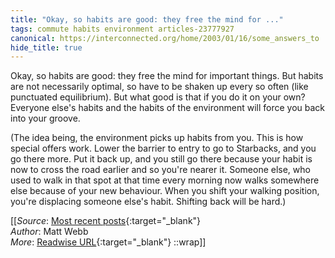```yaml
---
title: "Okay, so habits are good: they free the mind for ..."
tags: commute habits environment articles-23777927
canonical: https://interconnected.org/home/2003/01/16/some_answers_to
hide_title: true
---
```


Okay, so habits are good: they free the mind for important things. But habits are not necessarily optimal, so have to be shaken up every so often (like punctuated equilibrium). But what good is that if you do it on your own? Everyone else's habits and the habits of the environment will force you back into your groove.

(The idea being, the environment picks up habits from you. This is how special offers work. Lower the barrier to entry to go to Starbacks, and you go there more. Put it back up, and you still go there because your habit is now to cross the road earlier and so you're nearer it. Someone else, who used to walk in that spot at that time every morning now walks somewhere else because of your new behaviour. When you shift your walking position, you're displacing someone else's habit. Shifting back will be hard.)


[[_Source_: [Most recent posts](https://interconnected.org/home/2003/01/16/some_answers_to){:target="_blank"}<br>
_Author_: Matt Webb<br>
_More_: [Readwise URL](https://readwise.io/open/468479763){:target="_blank"}
::wrap]]